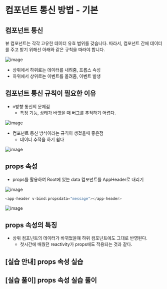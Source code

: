 # 컴포넌트 통신 방법 - 기본

## 컴포넌트 통신

뷰 컴포넌트는 각각 고유한 데이터 유효 범위를 갖습니다. 따라서, 컴포넌트 간에 데이터를 주고 받기 위해선 아래와 같은 규칙을 따라야 합니다.

![image](https://user-images.githubusercontent.com/49984996/120192423-20e84100-c256-11eb-8aa6-103fed82a5c5.png)

+ 상위에서 하위로는 데이터를 내려줌, 프롭스 속성
+ 하위에서 상위로는 이벤트를 올려줌, 이벤트 발생

## 컴포넌트 통신 규칙이 필요한 이유

+ n방향 통신의 문제점 
  - 특정 기능, 상태가 바꼇을 때 버그를 추적하기 어렵다.

![image](https://user-images.githubusercontent.com/49984996/120329078-71c76a80-c326-11eb-80e3-d79c63f5ab0e.png)

+ 컴포넌트 통신 방식이라는 규칙이 생겼을때 좋은점
   - 데이터 추적을 하기 쉽다

![image](https://user-images.githubusercontent.com/49984996/120329273-a3403600-c326-11eb-97a1-180f0fecdbc4.png)

## props 속성

+ props를 활용하여 Root에 있는 data 컴포넌트를 AppHeader로 내리기

![image](https://user-images.githubusercontent.com/49984996/120474054-ac8ed880-c3e2-11eb-86b1-8e80316e4981.png)

```vue.js
<app-header v-bind:propsdata="message"></app-header>
```

![image](https://user-images.githubusercontent.com/49984996/120474460-363ea600-c3e3-11eb-969d-7f1d35f83ee8.png)

## props 속성의 특징
+ 상위 컴포넌트의 데이터가 바뀌었을떄 하위 컴포넌트에도 그대로 반영된다.
  - 첫시간에 배웠던 reactivity가 props에도 적용되는 것과 같다.

## [실습 안내] props 속성 실습
## [실습 풀이] props 속성 실습 풀이


